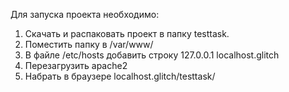 Для запуска проекта необходимо:
1. Скачать и распаковать проект в папку testtask.
2. Поместить папку в /var/www/
3. В файле /etc/hosts добавить строку 127.0.0.1   localhost.glitch
4. Перезагрузить apache2
5. Набрать в браузере localhost.glitch/testtask/
